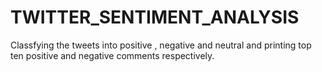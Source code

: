# TWITTER_SENTIMENT_ANALYSIS
Classfying the tweets into positive , negative and neutral and printing top ten positive and negative comments respectively.
